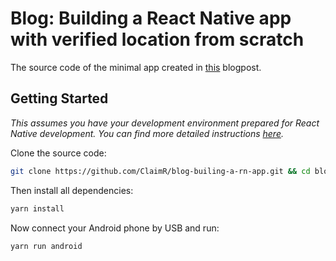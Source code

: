# Blog: Building a React Native app with verified location from scratch

The source code of the minimal app created in [this](https://developer.claimr.tools/blog/2020/09/19/Building-a-React-Native-app-with-verified-location-from-scratch) blogpost.

## Getting Started

*This assumes you have your development environment prepared for React Native development. You can find more detailed instructions [here](https://reactnative.dev/docs/environment-setup).*

Clone the source code:

```bash
git clone https://github.com/ClaimR/blog-builing-a-rn-app.git && cd blog-building-a-rn-app
```

Then install all dependencies:

```bash
yarn install
```

Now connect your Android phone by USB and run:

```bash
yarn run android
```

